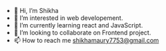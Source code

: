 - 👋 Hi, I’m Shikha
- 👀 I’m interested in web developement.
- 🌱 I’m currently learning react and JavaScript.
- 💞️ I’m looking to collaborate on Frontend project.
- 📫 How to reach me shikhamaury7753@gmail.com

<!---
Shikha753/Shikha753 is a ✨ special ✨ repository because its `README.md` (this file) appears on your GitHub profile.
You can click the Preview link to take a look at your changes.
--->
